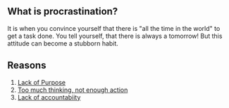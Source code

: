 ## What is procrastination?

It is when you convince yourself that there is "all the time in the world" to get a task done. You tell yourself, that there is always a tomorrow! But this attitude can become a stubborn habit.

## Reasons
1. [Lack of Purpose](purpose.md)
2. [Too much thinking, not enough action](thinking.md)
3. [Lack of accountabiity](accountability.md)
